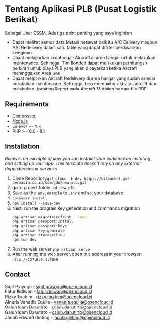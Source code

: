 # Tentang Aplikasi PLB (Pusat Logistik Berikat)

Sebagai User CSSM, Ada tiga point penting yang saya inginkan

- Dapat melihat semua data Mutasi pesawat baik itu A/C Delivery maupun A/C Redelivery dalam satu table yang dapat difilter berdasarkan keinginan.
- Dapat melaporkan kedatangan Aircraft di area hangar untuk melakukan maintenance. Sehingga, Tim Bonded dapat melakukan perhitungan perkiran untuk biaya PLB yang akan dibayarkan ketika Aircraft meninggalkan Area GMF
- Dapat melporkan Aircraft Redelivery di area hangar yang sudah selesai melakukan maintenance. Sehingga, bisa memonitor aktivitas aircaft dan melakukan Updating Report pada Aircraft Mutation berupa file PDF

## Requirements

- [Composser](https://getcomposer.org/download/)
- [Node.js](https://nodejs.org/en/)
- Laravel >= 9.x
- PHP >= 8.0 - 8.1

## Installation

_Below is an example of how you can instruct your audience on installing and setting up your app. This template doesn't rely on any external dependencies or services._

1. Clone Repository`git clone -b dev https://bitbucket.gmf-aeroasia.co.id/scm/gdo/new-plb.git`
2. go to project folder. `cd new-plb`
3. Save as the. `env.example` to `.env` and set your database.
4. `composer install`
5. `npm install --save-dev`
6. Next, run the program key generation and commands migration
   ```sh
   php artisan migrate:refresh --seed
   php artisan passport:install
   php artisan passport:keys
   php artisan key:generate
   php artisan storage:link
   npm run dev
   ```
7. Run the web server
   `php artisan serve`
8. After running the web server, open this address in your browser:
   `http://127.0.0.1:8000`

## Contact

Sigit Prayoga - sigit.prayoga@opencloud.id \
Fatur Ridlwan - fatur.ridlwan@opencloud.id\
Rizky Ibrahim - rizky.ibrahim@opencloud.id \
Alnuria Vanadia Equila - vanadia.equila@opencloud.id\
Galuh Idam Danutirto - galuh.danutirto@opencloud.id\
Galuh Idam Danutirto - galuh.danutirto@opencloud.id\
Jacob Edward Ginting - jacob.ginting@opencloud.id
